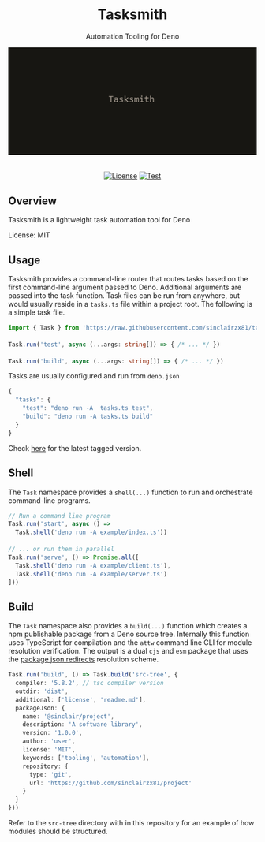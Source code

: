 <div align='center'>

<h1>Tasksmith</h1>

<p>Automation Tooling for Deno</p>

<img src="tasksmith.png" />

<br />
<br />

[![License](https://img.shields.io/badge/License-MIT-yellow.svg)](https://opensource.org/licenses/MIT) [![Test](https://github.com/sinclairzx81/tasksmith/actions/workflows/build.yml/badge.svg)](https://github.com/sinclairzx81/tasksmith/actions/workflows/build.yml)

</div>

## Overview

Tasksmith is a lightweight task automation tool for Deno

License: MIT

## Usage

Tasksmith provides a command-line router that routes tasks based on the first command-line argument passed to Deno. Additional arguments are passed into the task function. Task files can be run from anywhere, but would usually reside in a `tasks.ts` file within a project root. The following is a simple task file.

```typescript
import { Task } from 'https://raw.githubusercontent.com/sinclairzx81/tasksmith/0.8.0/src/index.ts'

Task.run('test', async (...args: string[]) => { /* ... */ })

Task.run('build', async (...args: string[]) => { /* ... */ })
```

Tasks are usually configured and run from `deno.json`

```typescript
{
  "tasks": {
    "test": "deno run -A  tasks.ts test",
    "build": "deno run -A tasks.ts build" 
  }
}
```

Check [here](https://github.com/sinclairzx81/tasksmith/tags) for the latest tagged version. 


## Shell

The `Task` namespace provides a `shell(...)` function to run and orchestrate command-line programs.

```typescript
// Run a command line program
Task.run('start', async () => 
  Task.shell('deno run -A example/index.ts'))

// ... or run them in parallel
Task.run('serve', () => Promise.all([
  Task.shell('deno run -A example/client.ts'),
  Task.shell('deno run -A example/server.ts')
]))
```

## Build

The `Task` namespace also provides a `build(...)` function which creates a npm publishable package from a Deno source tree. Internally this function uses TypeScript for compilation and the `attw` command line CLI for module resolution verification. The output is a dual `cjs` and `esm` package that uses the [package json redirects](https://github.com/andrewbranch/example-subpath-exports-ts-compat/tree/main/examples/node_modules/package-json-redirects) resolution scheme. 

```typescript
Task.run('build', () => Task.build('src-tree', { 
  compiler: '5.8.2', // tsc compiler version
  outdir: 'dist',    
  additional: ['license', 'readme.md'],
  packageJson: {
    name: '@sinclair/project',
    description: 'A software library',
    version: '1.0.0',
    author: 'user',
    license: 'MIT',
    keywords: ['tooling', 'automation'],
    repository: { 
      type: 'git',
      url: 'https://github.com/sinclairzx81/project'
    }
  }
}))
```
Refer to the `src-tree` directory with in this repository for an example of how modules should be structured.